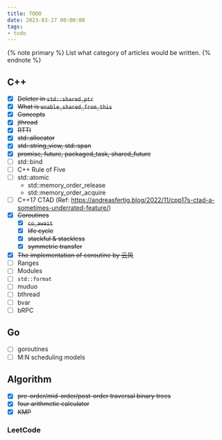 ```yaml
---
title: TODO
date: 2023-03-27 00:00:00
tags:
- todo
---
```


{% note primary %}
List what category of articles would be written.
{% endnote %}

## C++

- [x] ~~Deleter in `std::shared_ptr`~~
- [x] ~~What is `enable_shared_from_this`~~
- [x] ~~Concepts~~
- [x] ~~jthread~~
- [x] ~~RTTI~~
- [x] ~~std::allocator~~
- [x] ~~std::string_view, std::span~~
- [x] ~~promise, future, packaged_task, shared_future~~
- [ ] std::bind
- [ ] C++ Rule of Five
- [ ] std::atomic
  - std::memory_order_release
  - std::memory_order_acquire
- [ ] C++17 CTAD (Ref: <https://andreasfertig.blog/2022/11/cpp17s-ctad-a-sometimes-underrated-feature/>)
- [x] ~~Coroutines~~
  - [x] ~~`co_await`~~
  - [x] ~~life cycle~~
  - [x] ~~stackful & stackless~~
  - [x] ~~symmetric transfer~~
- [x] ~~The implementation of coroutine by 云风~~
- [ ] Ranges
- [ ] Modules
- [ ] `std::format`
- [ ] muduo
- [ ] bthread
- [ ] bvar
- [ ] bRPC

## Go

- [ ] goroutines
- [ ] M:N scheduling models

## Algorithm

- [x] ~~pre-order/mid-order/post-order traversal binary trees~~
- [x] ~~four arithmetic calculator~~
- [x] ~~KMP~~

### LeetCode
